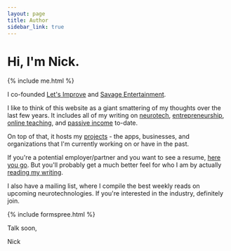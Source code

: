 ```yaml
---
layout: page
title: Author
sidebar_link: true
---
```

<h1>Hi, I'm Nick.</h1>

{% include me.html %}

I co-founded [Let's Improve](https://www.google.ca) and [Savage Entertainment](https://www.google.ca).

I like to think of this website as a giant smattering of my thoughts over the last few years. It includes all of my writing on [neurotech](https://www.google.ca), [entrepreneurship](https://www.google.ca), [online teaching](https://www.google.ca), and [passive income](https://www.google.ca) to-date.

On top of that, it hosts my [projects](https://www.google.ca) - the apps, businesses, and organizations that I'm currently working on or have in the past.

If you're a potential employer/partner and you want to see a resume, [here you go](https://www.google.ca). But you'll probably get a much better feel for who I am by actually [reading my writing](https://www.google.ca).

I also have a mailing list, where I compile the best weekly reads on upcoming neurotechnologies. If you're interested in the industry, definitely join.

{% include formspree.html %}

Talk soon,

Nick
